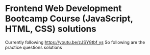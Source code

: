 # Frontend Web Development Bootcamp Course (JavaScript, HTML, CSS) solutions 
Currently following https://youtu.be/zJSY8tbf_ys
So following are the practice questions solutions
